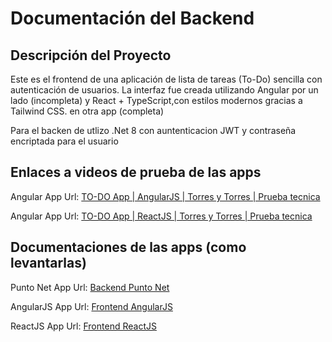 # Documentación del Backend

## Descripción del Proyecto

Este es el frontend de una aplicación de lista de tareas (To-Do) sencilla con autenticación de usuarios. La interfaz fue creada utilizando Angular por un lado (incompleta) y  React + TypeScript,con estilos modernos gracias a Tailwind CSS. en otra app (completa)

Para el backen de utlizo .Net 8 con auntenticacion JWT y contraseña encriptada para el usuario

## Enlaces a videos de prueba de las apps

Angular App Url: [TO-DO App | AngularJS | Torres y Torres | Prueba tecnica](https://youtu.be/DnMKGi1NZv4)

Angular App Url: [TO-DO App | ReactJS | Torres y Torres | Prueba tecnica](https://youtu.be/H7VY_P4q58Y)

## Documentaciones de las apps (como levantarlas)

Punto Net App Url: [Backend Punto Net ](https://github.com/Valentinpico/TyT-Prueba/tree/main/backend-puntonet)


AngularJS App Url: [Frontend AngularJS ](https://github.com/Valentinpico/TyT-Prueba/tree/main/front-angular)

ReactJS App Url: [Frontend ReactJS ](https://github.com/Valentinpico/TyT-Prueba/tree/main/front-react)





